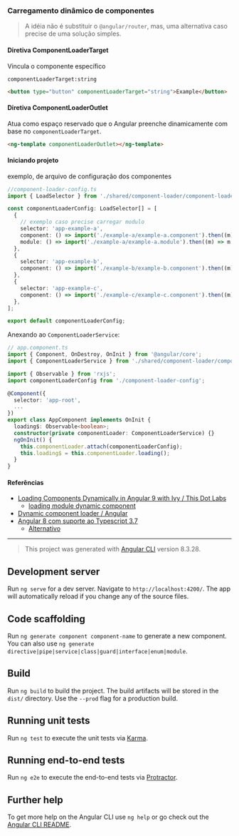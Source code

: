 ### Carregamento dinâmico de componentes

> A idéia não é substituir o `@angular/router`, mas, uma alternativa caso precise de uma solução simples.

#### Diretiva ComponentLoaderTarget

Vincula o componente específico

`componentLoaderTarget:string`

```html
<button type="button" componentLoaderTarget="string">Example</button>
```

#### Diretiva ComponentLoaderOutlet

Atua como espaço reservado que o Angular preenche dinamicamente com base no `componentLoaderTarget`.

```html
<ng-template componentLoaderOutlet></ng-template>
```

#### Iniciando projeto

exemplo, de arquivo de configuração dos componentes

```ts
//component-loader-config.ts
import { LoadSelector } from './shared/component-loader/component-loader.model';

const componentLoaderConfig: LoadSelector[] = [
  {
    // exemplo caso precise carregar modulo
    selector: 'app-example-a',
    component: () => import('./example-a/example-a.component').then((m) => m.ExampleAComponent),
    module: () => import('./example-a/example-a.module').then((m) => m.ExampleAModule),
  },
  {
    selector: 'app-example-b',
    component: () => import('./example-b/example-b.component').then((m) => m.ExampleBComponent),
  },
  {
    selector: 'app-example-c',
    component: () => import('./example-c/example-c.component').then((m) => m.ExampleCComponent),
  },
];

export default componentLoaderConfig;
```

Anexando ao `ComponentLoaderService`:

```ts
// app.component.ts
import { Component, OnDestroy, OnInit } from '@angular/core';
import { ComponentLoaderService } from './shared/component-loader/component-loader.service';

import { Observable } from 'rxjs';
import componentLoaderConfig from './component-loader-config';

@Component({
  selector: 'app-root',
  ...
})
export class AppComponent implements OnInit {
  loading$: Observable<boolean>;
  constructor(private componentLoader: ComponentLoaderService) {}
  ngOnInit() {
    this.componentLoader.attach(componentLoaderConfig);
    this.loading$ = this.componentLoader.loading();
  }
}
```

#### Referências

- [Loading Components Dynamically in Angular 9 with Ivy / This Dot Labs](https://labs.thisdot.co/blog/loading-components-dynamically-in-angular-9-with-ivy)
  - [loading module dynamic component](https://stackoverflow.com/questions/51404570/angular-how-to-use-shared-modules-in-a-dynamic-component)
- [Dynamic component loader / Angular](https://angular.io/guide/dynamic-component-loader)
- [Angular 8 com suporte ao Typescript 3.7](https://github.com/angular/angular-cli/issues/16071)
  - [Alternativo](https://medium.com/@andreizhamoida/typescript-3-7-1106a532e92c)

---

> This project was generated with [Angular CLI](https://github.com/angular/angular-cli) version 8.3.28.

## Development server

Run `ng serve` for a dev server. Navigate to `http://localhost:4200/`. The app will automatically reload if you change any of the source files.

## Code scaffolding

Run `ng generate component component-name` to generate a new component. You can also use `ng generate directive|pipe|service|class|guard|interface|enum|module`.

## Build

Run `ng build` to build the project. The build artifacts will be stored in the `dist/` directory. Use the `--prod` flag for a production build.

## Running unit tests

Run `ng test` to execute the unit tests via [Karma](https://karma-runner.github.io).

## Running end-to-end tests

Run `ng e2e` to execute the end-to-end tests via [Protractor](http://www.protractortest.org/).

## Further help

To get more help on the Angular CLI use `ng help` or go check out the [Angular CLI README](https://github.com/angular/angular-cli/blob/master/README.md).
